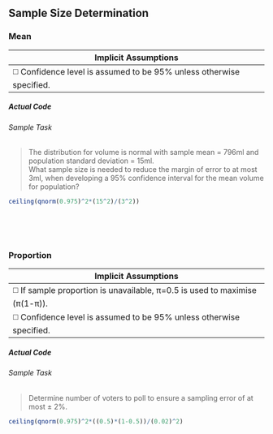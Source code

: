## Sample Size Determination
### Mean
| Implicit Assumptions |
| --- |
| :white_medium_square: Confidence level is assumed to be 95% unless otherwise specified. |
##### Actual Code
###### Sample Task
>The distribution for volume is normal with sample mean = 796ml and population standard deviation = 15ml.</br>
What sample size is needed to reduce the margin of error to at most 3ml, when developing a 95% confidence interval for the mean volume for population?
```r
ceiling(qnorm(0.975)^2*(15^2)/(3^2))
```
</br></br></br>
### Proportion
| Implicit Assumptions |
| --- |
| :white_medium_square: If sample proportion is unavailable, π=0.5 is used to maximise (π(1-π)). |
| :white_medium_square: Confidence level is assumed to be 95% unless otherwise specified. |
##### Actual Code
###### Sample Task
>Determine number of voters to poll to ensure a sampling error of at most ± 2%.
```r
ceiling(qnorm(0.975)^2*((0.5)*(1-0.5))/(0.02)^2)
```
